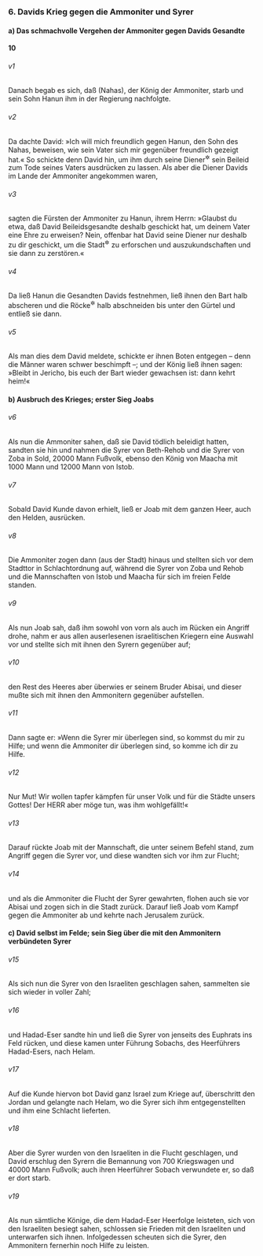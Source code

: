 ### 6. Davids Krieg gegen die Ammoniter und Syrer

#### a) Das schmachvolle Vergehen der Ammoniter gegen Davids Gesandte

__10__

###### v1
Danach begab es sich, daß (Nahas), der König der Ammoniter, starb und sein Sohn Hanun ihm in der Regierung nachfolgte.

###### v2
Da dachte David: »Ich will mich freundlich gegen Hanun, den Sohn des Nahas, beweisen, wie sein Vater sich mir gegenüber freundlich gezeigt hat.« So schickte denn David hin, um ihm durch seine Diener<sup title="= Gesandten">&#x2732;</sup>
 sein Beileid zum Tode seines Vaters ausdrücken zu lassen. Als aber die Diener Davids im Lande der Ammoniter angekommen waren,

###### v3
sagten die Fürsten der Ammoniter zu Hanun, ihrem Herrn: »Glaubst du etwa, daß David Beileidsgesandte deshalb geschickt hat, um deinem Vater eine Ehre zu erweisen? Nein, offenbar hat David seine Diener nur deshalb zu dir geschickt, um die Stadt<sup title="= Hauptstadt Rabba">&#x2732;</sup>
 zu erforschen und auszukundschaften und sie dann zu zerstören.«

###### v4
Da ließ Hanun die Gesandten Davids festnehmen, ließ ihnen den Bart halb abscheren und die Röcke<sup title="oder: Gewänder">&#x2732;</sup>
 halb abschneiden bis unter den Gürtel und entließ sie dann.

###### v5
Als man dies dem David meldete, schickte er ihnen Boten entgegen – denn die Männer waren schwer beschimpft –; und der König ließ ihnen sagen: »Bleibt in Jericho, bis euch der Bart wieder gewachsen ist: dann kehrt heim!«

#### b) Ausbruch des Krieges; erster Sieg Joabs


###### v6
Als nun die Ammoniter sahen, daß sie David tödlich beleidigt hatten, sandten sie hin und nahmen die Syrer von Beth-Rehob und die Syrer von Zoba in Sold, 20000 Mann Fußvolk, ebenso den König von Maacha mit 1000 Mann und 12000 Mann von Istob.

###### v7
Sobald David Kunde davon erhielt, ließ er Joab mit dem ganzen Heer, auch den Helden, ausrücken.

###### v8
Die Ammoniter zogen dann (aus der Stadt) hinaus und stellten sich vor dem Stadttor in Schlachtordnung auf, während die Syrer von Zoba und Rehob und die Mannschaften von Istob und Maacha für sich im freien Felde standen.

###### v9
Als nun Joab sah, daß ihm sowohl von vorn als auch im Rücken ein Angriff drohe, nahm er aus allen auserlesenen israelitischen Kriegern eine Auswahl vor und stellte sich mit ihnen den Syrern gegenüber auf;

###### v10
den Rest des Heeres aber überwies er seinem Bruder Abisai, und dieser mußte sich mit ihnen den Ammonitern gegenüber aufstellen.

###### v11
Dann sagte er: »Wenn die Syrer mir überlegen sind, so kommst du mir zu Hilfe; und wenn die Ammoniter dir überlegen sind, so komme ich dir zu Hilfe.

###### v12
Nur Mut! Wir wollen tapfer kämpfen für unser Volk und für die Städte unsers Gottes! Der HERR aber möge tun, was ihm wohlgefällt!«

###### v13
Darauf rückte Joab mit der Mannschaft, die unter seinem Befehl stand, zum Angriff gegen die Syrer vor, und diese wandten sich vor ihm zur Flucht;

###### v14
und als die Ammoniter die Flucht der Syrer gewahrten, flohen auch sie vor Abisai und zogen sich in die Stadt zurück. Darauf ließ Joab vom Kampf gegen die Ammoniter ab und kehrte nach Jerusalem zurück.

#### c) David selbst im Felde; sein Sieg über die mit den Ammonitern verbündeten Syrer


###### v15
Als sich nun die Syrer von den Israeliten geschlagen sahen, sammelten sie sich wieder in voller Zahl;

###### v16
und Hadad-Eser sandte hin und ließ die Syrer von jenseits des Euphrats ins Feld rücken, und diese kamen unter Führung Sobachs, des Heerführers Hadad-Esers, nach Helam.

###### v17
Auf die Kunde hiervon bot David ganz Israel zum Kriege auf, überschritt den Jordan und gelangte nach Helam, wo die Syrer sich ihm entgegenstellten und ihm eine Schlacht lieferten.

###### v18
Aber die Syrer wurden von den Israeliten in die Flucht geschlagen, und David erschlug den Syrern die Bemannung von 700 Kriegswagen und 40000 Mann Fußvolk; auch ihren Heerführer Sobach verwundete er, so daß er dort starb.

###### v19
Als nun sämtliche Könige, die dem Hadad-Eser Heerfolge leisteten, sich von den Israeliten besiegt sahen, schlossen sie Frieden mit den Israeliten und unterwarfen sich ihnen. Infolgedessen scheuten sich die Syrer, den Ammonitern fernerhin noch Hilfe zu leisten.